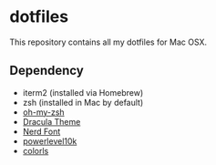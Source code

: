 # dotfiles

This repository contains all my dotfiles for Mac OSX.

## Dependency

- iterm2 (installed via Homebrew)
- zsh (installed in Mac by default)
- [oh-my-zsh](https://github.com/ohmyzsh/ohmyzsh)
- [Dracula Theme](https://github.com/mbadolato/iTerm2-Color-Schemes/tree/master/schemes)
- [Nerd Font](https://github.com/ryanoasis/nerd-fonts#option-4-homebrew-fonts)
- [powerlevel10k](https://github.com/romkatv/powerlevel10k.git)
- [colorls](https://github.com/athityakumar/colorls)